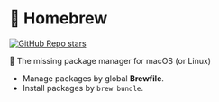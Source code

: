 # :beer: Homebrew

[![GitHub Repo stars](https://img.shields.io/github/stars/Homebrew/brew?style=social)](https://github.com/Homebrew/brew)

:beer: The missing package manager for macOS (or Linux)

- Manage packages by global **Brewfile**.
- Install packages by `brew bundle`.
